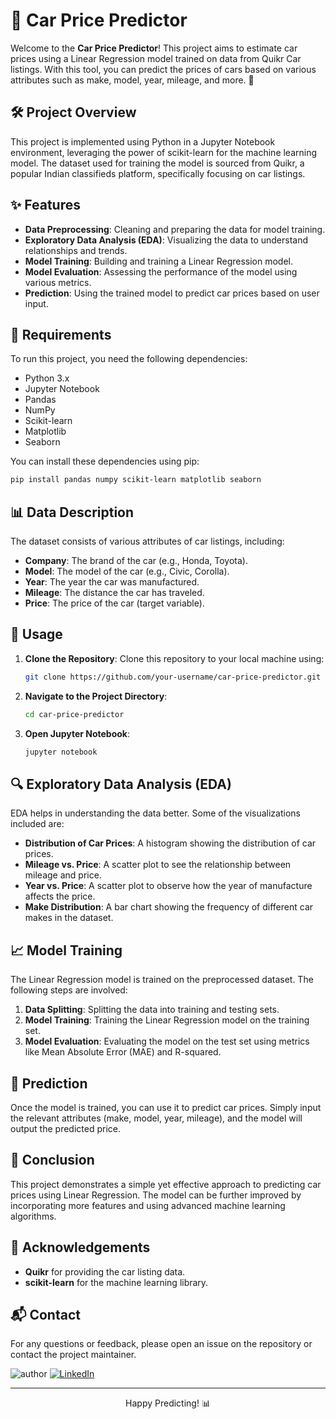 # 🚗 Car Price Predictor

Welcome to the **Car Price Predictor**! This project aims to estimate car prices using a Linear Regression model trained on data from Quikr Car listings. With this tool, you can predict the prices of cars based on various attributes such as make, model, year, mileage, and more. 🚀

## 🛠 Project Overview

This project is implemented using Python in a Jupyter Notebook environment, leveraging the power of scikit-learn for the machine learning model. The dataset used for training the model is sourced from Quikr, a popular Indian classifieds platform, specifically focusing on car listings.

## ✨ Features

- **Data Preprocessing**: Cleaning and preparing the data for model training.
- **Exploratory Data Analysis (EDA)**: Visualizing the data to understand relationships and trends.
- **Model Training**: Building and training a Linear Regression model.
- **Model Evaluation**: Assessing the performance of the model using various metrics.
- **Prediction**: Using the trained model to predict car prices based on user input.

## 🧩 Requirements

To run this project, you need the following dependencies:

- Python 3.x
- Jupyter Notebook
- Pandas
- NumPy
- Scikit-learn
- Matplotlib
- Seaborn

You can install these dependencies using pip:

```bash
pip install pandas numpy scikit-learn matplotlib seaborn
```

## 📊 Data Description

The dataset consists of various attributes of car listings, including:

- **Company**: The brand of the car (e.g., Honda, Toyota).
- **Model**: The model of the car (e.g., Civic, Corolla).
- **Year**: The year the car was manufactured.
- **Mileage**: The distance the car has traveled.
- **Price**: The price of the car (target variable).

## 🚀 Usage

1. **Clone the Repository**: Clone this repository to your local machine using:
   ```bash
   git clone https://github.com/your-username/car-price-predictor.git
   ```
   
2. **Navigate to the Project Directory**: 
   ```bash
   cd car-price-predictor
   ```
   
3. **Open Jupyter Notebook**:
   ```bash
   jupyter notebook
   ```

## 🔍 Exploratory Data Analysis (EDA)

EDA helps in understanding the data better. Some of the visualizations included are:

- **Distribution of Car Prices**: A histogram showing the distribution of car prices.
- **Mileage vs. Price**: A scatter plot to see the relationship between mileage and price.
- **Year vs. Price**: A scatter plot to observe how the year of manufacture affects the price.
- **Make Distribution**: A bar chart showing the frequency of different car makes in the dataset.

## 📈 Model Training

The Linear Regression model is trained on the preprocessed dataset. The following steps are involved:

1. **Data Splitting**: Splitting the data into training and testing sets.
2. **Model Training**: Training the Linear Regression model on the training set.
3. **Model Evaluation**: Evaluating the model on the test set using metrics like Mean Absolute Error (MAE) and R-squared.

## 🔮 Prediction

Once the model is trained, you can use it to predict car prices. Simply input the relevant attributes (make, model, year, mileage), and the model will output the predicted price.

## 🏁 Conclusion

This project demonstrates a simple yet effective approach to predicting car prices using Linear Regression. The model can be further improved by incorporating more features and using advanced machine learning algorithms.

## 🙏 Acknowledgements

- **Quikr** for providing the car listing data.
- **scikit-learn** for the machine learning library.


## 📬 Contact

For any questions or feedback, please open an issue on the repository or contact the project maintainer.

![author](https://img.shields.io/badge/author-Yash--Mall-blue)
[![LinkedIn](https://img.shields.io/badge/LinkedIn-Connect-blue)](https://www.linkedin.com/in/yashmall/)


---


<p align="center"> Happy Predicting! 📊 </p>


